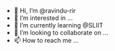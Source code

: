 - 👋 Hi, I’m @ravindu-rir
- 👀 I’m interested in ...
- 🌱 I’m currently learning @SLIIT
- 💞️ I’m looking to collaborate on ...
- 📫 How to reach me ...

<!---
ravindu-rir/ravindu-rir is a ✨ special ✨ repository because its `README.md` (this file) appears on your GitHub profile.
You can click the Preview link to take a look at your changes.
--->
